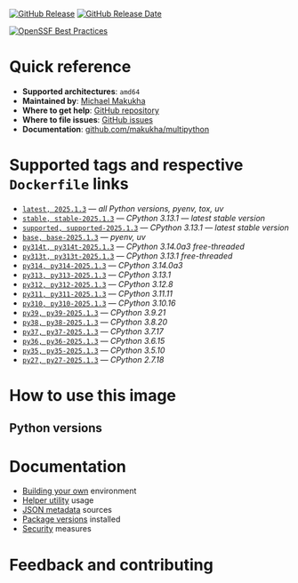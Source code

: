 [![GitHub Release](https://img.shields.io/github/v/tag/makukha/multipython?label=release)](https://github.com/makukha/multipython) [![GitHub Release Date](https://img.shields.io/github/release-date/makukha/multipython?label=release%20date)](https://github.com/makukha/multipython)

[![OpenSSF Best Practices](https://www.bestpractices.dev/projects/9755/badge)](https://www.bestpractices.dev/projects/9755)


<!-- docsub: cat docs/part/features.md -->
<!-- docsub: begin -->
<!-- docsub: end -->


# Quick reference

* **Supported architectures**: `amd64`
* **Maintained by**: [Michael Makukha](https://github.com/makukha)
* **Where to get help**: [GitHub repository](https://github.com/makukha/multipython)
* **Where to file issues**: [GitHub issues](https://github.com/makukha/multipython/issues)
* **Documentation**: [github.com/makukha/multipython](https://github.com/makukha/multipython)


# Supported tags and respective `Dockerfile` links

* [`latest, 2025.1.3`](https://github.com/makukha/multipython/blob/v2025.1.3/Dockerfile) — *all Python versions, pyenv, tox, uv*
* [`stable, stable-2025.1.3`](https://github.com/makukha/multipython/blob/v2025.1.3/Dockerfile) — *CPython 3.13.1 — latest stable version*
* [`supported, supported-2025.1.3`](https://github.com/makukha/multipython/blob/v2025.1.3/Dockerfile) — *CPython 3.13.1 — latest stable version*
* [`base, base-2025.1.3`](https://github.com/makukha/multipython/blob/v2025.1.3/Dockerfile) — *pyenv, uv*
* [`py314t, py314t-2025.1.3`](https://github.com/makukha/multipython/blob/v2025.1.3/Dockerfile) — *CPython 3.14.0a3 free-threaded*
* [`py313t, py313t-2025.1.3`](https://github.com/makukha/multipython/blob/v2025.1.3/Dockerfile) — *CPython 3.13.1 free-threaded*
* [`py314, py314-2025.1.3`](https://github.com/makukha/multipython/blob/v2025.1.3/Dockerfile) — *CPython 3.14.0a3*
* [`py313, py313-2025.1.3`](https://github.com/makukha/multipython/blob/v2025.1.3/Dockerfile) — *CPython 3.13.1*
* [`py312, py312-2025.1.3`](https://github.com/makukha/multipython/blob/v2025.1.3/Dockerfile) — *CPython 3.12.8*
* [`py311, py311-2025.1.3`](https://github.com/makukha/multipython/blob/v2025.1.3/Dockerfile) — *CPython 3.11.11*
* [`py310, py310-2025.1.3`](https://github.com/makukha/multipython/blob/v2025.1.3/Dockerfile) — *CPython 3.10.16*
* [`py39, py39-2025.1.3`](https://github.com/makukha/multipython/blob/v2025.1.3/Dockerfile) — *CPython 3.9.21*
* [`py38, py38-2025.1.3`](https://github.com/makukha/multipython/blob/v2025.1.3/Dockerfile) — *CPython 3.8.20*
* [`py37, py37-2025.1.3`](https://github.com/makukha/multipython/blob/v2025.1.3/Dockerfile) — *CPython 3.7.17*
* [`py36, py36-2025.1.3`](https://github.com/makukha/multipython/blob/v2025.1.3/Dockerfile) — *CPython 3.6.15*
* [`py35, py35-2025.1.3`](https://github.com/makukha/multipython/blob/v2025.1.3/Dockerfile) — *CPython 3.5.10*
* [`py27, py27-2025.1.3`](https://github.co-m/makukha/multipython/blob/v2025.1.3/Dockerfile) — *CPython 2.7.18*


# How to use this image

<!-- docsub: cat docs/part/basic-usage.md -->
<!-- docsub: begin -->
<!-- docsub: end -->


## Python versions

<!-- docsub: cat docs/part/python-versions.md -->
<!-- docsub: begin -->
<!-- docsub: end -->


# Documentation

* [Building your own](https://github.com/makukha/multipython?tab=readme-ov-file#build-your-own-environment) environment
* [Helper utility](https://github.com/makukha/multipython?tab=readme-ov-file#cli-helper-utility-py) usage
* [JSON metadata](https://github.com/makukha/multipython?tab=readme-ov-file#json-metadata) sources
* [Package versions](https://github.com/makukha/multipython?tab=readme-ov-file#python-packages) installed
* [Security](https://github.com/makukha/multipython?tab=readme-ov-file#security) measures


# Feedback and contributing

<!-- docsub: cat docs/part/feedback.md -->
<!-- docsub: begin -->
<!-- docsub: end -->
